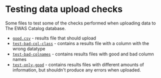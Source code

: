 # Testing data upload checks

Some files to test some of the checks performed when uploading data to The EWAS Catalog database. 

* [`good.csv`](good.csv) - results file that should upload
* [`test-bad-col-class`](test-bad-col-class) - contains a results file with a column with the wrong datatype
* [`test-bad-colnames`](test-bad-colnames) - contains results files with good and bad column names
* [`test-only-good`](test-only-good) - contains results files with different amounts of information, but shouldn't produce any errors when uploaded.